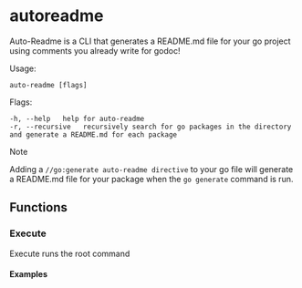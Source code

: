 # autoreadme

Auto-Readme is a CLI that generates a README.md file for your go project using comments you already write for godoc!

Usage:

	auto-readme [flags]

Flags:

	-h, --help   help for auto-readme
	-r, --recursive   recursively search for go packages in the directory and generate a README.md for each package

> [!Note]
> Adding a `//go:generate auto-readme directive` to your go file will generate a README.md file for your package when the `go generate` command is run.

## Functions

### Execute

Execute runs the root command


#### Examples



